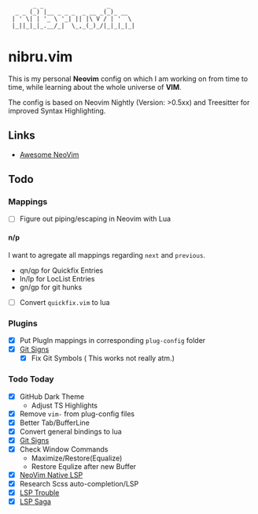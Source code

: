 ```
       _ _                  _       
  _ _ (_) |__ _ _ _  _ __ _(_)_ __  
 | ' \| | '_ \ '_| || |\ V / | '  \ 
 |_||_|_|_.__/_|  \_,_(_)_/|_|_|_|_|
```

# nibru.vim

This is my personal **Neovim** config on which I am working on from time to time, while learning about the whole universe of **VIM**.

The config is based on Neovim Nightly (Version: >0.5xx) and Treesitter for improved Syntax Highlighting.

## Links

- [Awesome NeoVim](https://github.com/rockerBOO/awesome-neovim)

## Todo

### Mappings

- [ ] Figure out piping/escaping in Neovim with Lua

#### n/p

I want to agregate all mappings regarding `next` and `previous`.

- qn/qp for Quickfix Entries
- ln/lp for LocList Entries
- gn/gp for git hunks

- [ ] Convert `quickfix.vim` to lua

### Plugins

- [x] Put PlugIn mappings in corresponding `plug-config` folder
- [x] [Git Signs](https://github.com/lewis6991/gitsigns.nvim)
  - [x] Fix Git Symbols ( This works not really atm.)

### Todo Today

- [x] GitHub Dark Theme
  - Adjust TS Highlights
- [x] Remove `vim-` from plug-config files
- [x] Better Tab/BufferLine 
- [x] Convert general bindings to lua
- [x] [Git Signs](https://github.com/lewis6991/gitsigns.nvim)
- [x] Check Window Commands
  - Maximize/Restore(Equalize)
  - Restore Equlize after new Buffer
- [x] [NeoVim Native LSP](https://www.chrisatmachine.com/Neovim/27-native-lsp/)
- [x] Research Scss auto-completion/LSP
- [x] [LSP Trouble](https://github.com/folke/lsp-trouble.nvim)
- [x] [LSP Saga](https://github.com/glepnir/lspsaga.nvim)
